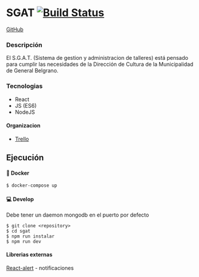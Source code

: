 # SGAT [![Build Status](https://travis-ci.org/rUrtiaga/SGAT.svg?branch=master)](https://travis-ci.org/rUrtiaga/SGAT)

[GitHub](https://github.com/rUrtiaga/SGAT/)

### Descripción

El S.G.A.T. (Sistema de gestion y administracion de talleres) está pensado para cumplir las necesidades de la Dirección de Cultura de la Municipalidad de General Belgrano. 



### Tecnologias

* React 
* JS (ES6)
* NodeJS

#### Organizacion

* [Trello](https://trello.com/b/YrwmqoNK/talleres)


## Ejecución 
#### 🐋 Docker

```
$ docker-compose up
```

#### 💻 Develop 

Debe tener un daemon mongodb en el puerto por defecto

```
$ git clone <repository>
$ cd sgat
$ npm run instalar
$ npm run dev
```


#### Librerias externas

[React-alert](https://www.npmjs.com/package/react-alert) - notificaciones



